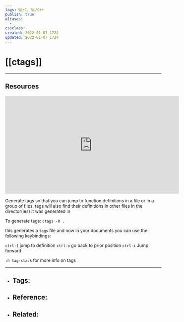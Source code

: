 ```yaml
---
tags: 💻️/C, 💻️/C++ 
publish: true
aliases:
  - 
cssclass: 
created: 2022-01-07 1724
updated: 2022-01-07 1724
---
```


# [[ctags]]

---

## Resources
  
<iframe width="560" height="315" src="https://www.youtube.com/embed/4f3AENLrdYo" frameborder="0" allow="accelerometer; autoplay; encrypted-media; gyroscope; picture-in-picture" allowfullscreen></iframe>

Generate tags so that you can jump to function definitions
in a file or in a group of files. tags will also find their
definitions in other files in the director(ies) it was generated in

To generate tags: `ctags -R .`

this generates a `tags` file and now in your documents you can use
the following keybindings:

`ctrl-]` jump to definition
`ctrl-o` go back to prior position
`ctrl-i` Jump forward

`:h tag-stack` for more info on tags

---

- Tags: 
	- 
- Reference:
	- 
- Related:
	- 
